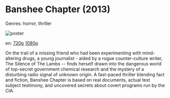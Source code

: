 # Banshee Chapter (2013)

Genres: horror, thriller

![poster](http://image.tmdb.org/t/p/w500/9geUTqv0P39opWQYVQadLAowa04.jpg)

en:
  [720p](magnet:?xt=urn:btih:97BD6C8801C85010EF48CBBCA37270ABFD84A031&tr=udp://glotorrents.pw:6969/announce&tr=udp://tracker.opentrackr.org:1337/announce&tr=udp://torrent.gresille.org:80/announce&tr=udp://tracker.openbittorrent.com:80&tr=udp://tracker.coppersurfer.tk:6969&tr=udp://tracker.leechers-paradise.org:6969&tr=udp://p4p.arenabg.ch:1337&tr=udp://tracker.internetwarriors.net:1337)
  [1080p](magnet:?xt=urn:btih:7DD21361C34436A93FB448A15B9CC1EF1B3B69B2&tr=udp://glotorrents.pw:6969/announce&tr=udp://tracker.opentrackr.org:1337/announce&tr=udp://torrent.gresille.org:80/announce&tr=udp://tracker.openbittorrent.com:80&tr=udp://tracker.coppersurfer.tk:6969&tr=udp://tracker.leechers-paradise.org:6969&tr=udp://p4p.arenabg.ch:1337&tr=udp://tracker.internetwarriors.net:1337)
  


On the trail of a missing friend who had been experimenting with mind-altering drugs, a young journalist - aided by a rogue counter-culture writer, The Silence of The Lambs -- finds herself drawn into the dangerous world of top-secret government chemical research and the mystery of a disturbing radio signal of unknown origin. A fast-paced thriller blending fact and fiction, Banshee Chapter is based on real documents, actual test subject testimony, and uncovered secrets about covert programs run by the CIA.